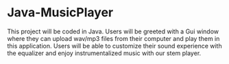 # Java-MusicPlayer
This project will be coded in Java. Users will be greeted with a Gui window where they can upload wav/mp3 files from their computer and play them in this application. Users will be able to customize their sound experience with the equalizer and enjoy instrumentalized music with our stem player.
